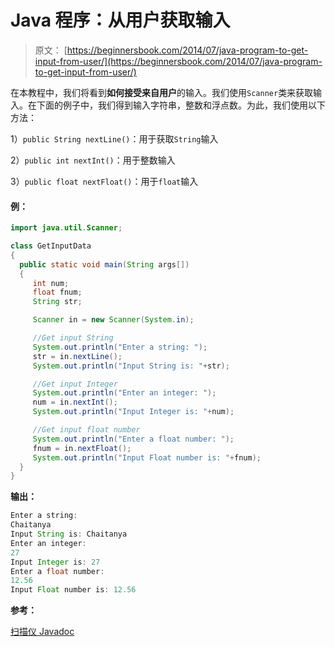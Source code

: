 # Java 程序：从用户获取输入

> 原文： [https://beginnersbook.com/2014/07/java-program-to-get-input-from-user/](https://beginnersbook.com/2014/07/java-program-to-get-input-from-user/)

在本教程中，我们将看到**如何接受来自用户**的输入。我们使用`Scanner`类来获取输入。在下面的例子中，我们得到输入字符串，整数和浮点数。为此，我们使用以下方法：

1）`public String nextLine()`：用于获取`String`输入

2）`public int nextInt()`：用于整数输入

3）`public float nextFloat()`：用于`float`输入

#### 例：

```java
import java.util.Scanner;

class GetInputData
{
  public static void main(String args[])
  {
     int num;
     float fnum;
     String str;

     Scanner in = new Scanner(System.in);

     //Get input String
     System.out.println("Enter a string: ");
     str = in.nextLine();
     System.out.println("Input String is: "+str);

     //Get input Integer
     System.out.println("Enter an integer: ");
     num = in.nextInt();
     System.out.println("Input Integer is: "+num);

     //Get input float number
     System.out.println("Enter a float number: ");
     fnum = in.nextFloat();
     System.out.println("Input Float number is: "+fnum); 
  }
}
```

**输出：**

```java
Enter a string: 
Chaitanya
Input String is: Chaitanya
Enter an integer: 
27
Input Integer is: 27
Enter a float number: 
12.56
Input Float number is: 12.56
```

**参考：**

[扫描仪 Javadoc](https://docs.oracle.com/javase/7/docs/api/java/util/Scanner.html)